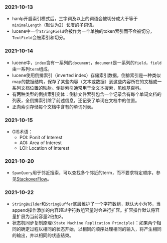 ### 2021-10-13

- hanlp开启索引模式后，三字词及以上的词语会被切分成大于等于`minimalLength`（默认为2）长度的子词语。
- lucene中一个`StringField`会被作为一个单独的token索引而不会被切分，`TextField`会被索引和切分。

### 2021-10-14

- lucene中，`index`含有一系列的`document`，`document`是一系列的`field`，`field`由一系列`term`组成。
- lucene使用倒排索引（inverted index）存储索引数据，倒排索引是一种类似map的数据结构，保存了某些内容（文本或数据）到这些内容所在的文档或一系列文档位置的映射。倒排索引通常用于全文本搜索，见[维基百科](https://en.wikipedia.org/wiki/Inverted_index)。
- 有两种类型的倒排索引变体：倒排文件索引包含一个记录含有每个单词文档的列表，全倒排索引除了前述信息，还记录了单词在文档中的位置。
- 正向索引存储每个文档中含有的单词列表。

### 2021-10-15

- GIS术语：
    - POI: Ponit of Interest
    - AOI: Area of Interest
    - LOI: Location of Interest

### 2021-10-20

- `SpanQuery`用于邻近搜索，可以查找多个邻近的term，而不要求特定顺序，参见[StackoverFlow](https://stackoverflow.com/questions/744540/what-is-the-purpose-of-spanquery-in-lucene#:~:text=A%20span%20query%20is%20a%20query%20that%20returns,slides%20%28unfortunately%20in%20Powerpoint%29%20contain%20an%20example%3A%20http%3A%2F%2Fwww.cnlp.org%2Fapachecon2005%2FAdvancedLucene.ppt)。

### 2021-10-22

- `StringBuilder`和`StringBuffer`底层维护了一个字符数组，默认大小为16，当append操作添加的内容超过字符数组容量时会进行扩容。扩容操作默认将容量扩展为当前容量2倍加2。
- 状态机同步复制原理`(State Machine Replication Principle)`：如果两个相同的确定过程以相同的状态开始，以相同的顺序处理相同的输入，将产生相同的输出，并以相同的状态结束。